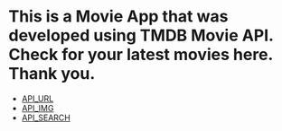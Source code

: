 # This is a Movie App that was developed using TMDB Movie API. Check for your latest movies here. Thank you.

* [API_URL](https://api.themoviedb.org/3/movie/popular?api_key=8a83adfdf277d61b981c8d9c2abdaa8a)
* [API_IMG](https://image.tmdb.org/t/p/w500/)
* [API_SEARCH](https://api.themoviedb.org/3/search/movie?api_key="8a83adfdf277d61b981c8d9c2abdaa8a&query) 
